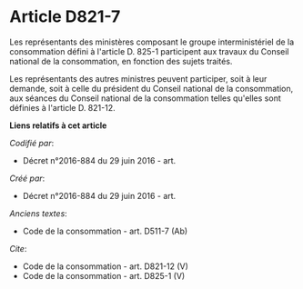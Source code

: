 # Article D821-7

Les représentants des ministères composant le groupe interministériel de la consommation défini à l'article D. 825-1
participent aux travaux du Conseil national de la consommation, en fonction des sujets traités. 

Les représentants des autres ministres peuvent participer, soit à leur demande, soit à celle du président du Conseil national
de la consommation, aux séances du Conseil national de la consommation telles qu'elles sont définies à l'article D. 821-12.

**Liens relatifs à cet article**

_Codifié par_:

  - Décret n°2016-884 du 29 juin 2016 - art.

_Créé par_:

  - Décret n°2016-884 du 29 juin 2016 - art.

_Anciens textes_:

  - Code de la consommation - art. D511-7 (Ab)

_Cite_:

  - Code de la consommation - art. D821-12 (V)
  - Code de la consommation - art. D825-1 (V)
